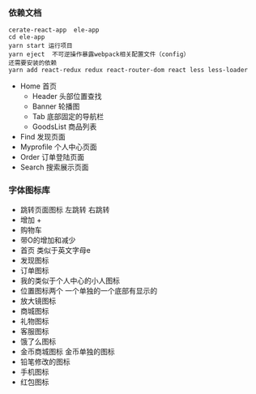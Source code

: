  ### 依赖文档
```
cerate-react-app  ele-app
cd ele-app
yarn start 运行项目
yarn eject  不可逆操作暴露webpack相关配置文件（config）
还需要安装的依赖
yarn add react-redux redux react-router-dom react less less-loader
```
- Home 首页
  - Header 头部位置查找
  - Banner  轮播图
  - Tab 底部固定的导航栏
  - GoodsList   商品列表
- Find 发现页面
- Myprofile 个人中心页面
- Order 订单登陆页面
- Search 搜索展示页面

  




### 字体图标库

- 跳转页面图标 左跳转 右跳转
- 增加 +
- 购物车
- 带O的增加和减少
- 首页 类似于英文字母e
- 发现图标
- 订单图标
- 我的类似于个人中心的小人图标
- 位置图标两个 一个单独的一个底部有显示的
- 放大镜图标
- 商城图标
- 礼物图标
- 客服图标
- 饿了么图标
- 金币商城图标 金币单独的图标
- 铅笔修改的图标
- 手机图标
- 红包图标











